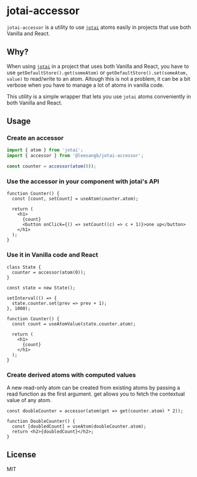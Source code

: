 # jotai-accessor

`jotai-accessor` is a utility to use [`jotai`](https://jotai.org) atoms easily in projects that use both Vanilla and React.

## Why?

When using [`jotai`](https://jotai.org) in a project that uses both Vanilla and React, you have to use `getDefaultStore().get(someAtom)` or `getDefaultStore().set(someAtom, value)` to read/write to an atom.
Altough this is not a problem, it can be a bit verbose when you have to manage a lot of atoms in vanilla code.

This utility is a simple wrapper that lets you use `jotai` atoms conveniently in both Vanilla and React.

## Usage

### Create an accessor

```ts
import { atom } from 'jotai';
import { accessor } from '@leesangb/jotai-accessor';

const counter = accessor(atom(0));
```

### Use the accessor in your component with jotai's API

```tsx
function Counter() {
  const [count, setCount] = useAtom(counter.atom);

  return (
    <h1>
      {count}
      <button onClick={() => setCount((c) => c + 1)}>one up</button>
    </h1>
  );
}
```

### Use it in Vanilla code and React

```tsx
class State {
  counter = accessor(atom(0));
}

const state = new State();

setInterval(() => {
  state.counter.set(prev => prev + 1);
}, 1000);

function Counter() {
  const count = useAtomValue(state.counter.atom);

  return (
    <h1>
      {count}
    </h1>
  );
}
```

### Create derived atoms with computed values
A new read-only atom can be created from existing atoms by passing a read function as the first argument. get allows you to fetch the contextual value of any atom.

```tsx
const doubleCounter = accessor(atom(get => get(counter.atom) * 2));

function DoubleCounter() {
  const [doubledCount] = useAtom(doubleCounter.atom);
  return <h2>{doubledCount}</h2>;
}
```

## License

MIT

